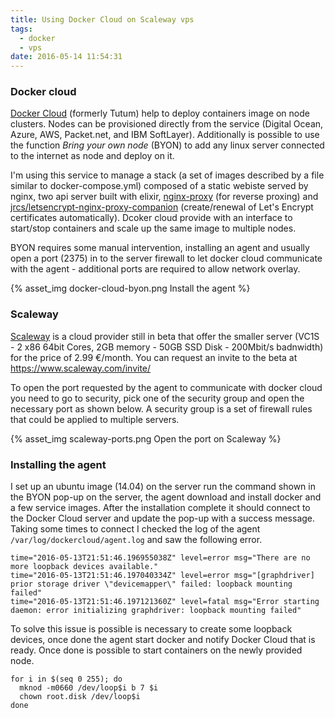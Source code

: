 ```yaml
---
title: Using Docker Cloud on Scaleway vps
tags:
  - docker
  - vps
date: 2016-05-14 11:54:31
---
```



### Docker cloud

[Docker Cloud](https://cloud.docker.com) (formerly Tutum) help to deploy containers image on node clusters. Nodes can be provisioned directly from the service (Digital Ocean, Azure, AWS, Packet.net, and IBM SoftLayer). Additionally is possible to use the function *Bring your own node* (BYON)  to add any linux server connected to the internet as node and deploy on it.

I'm using this service to manage a stack (a set of images described by a file similar to docker-compose.yml) composed of a static webiste served by nginx, two api server built with elixir, [nginx-proxy](https://github.com/jwilder/nginx-proxy) (for reverse proxing) and [jrcs/letsencrypt-nginx-proxy-companion](https://github.com/JrCs/docker-letsencrypt-nginx-proxy-companion) (create/renewal of Let's Encrypt certificates automatically). Dcoker cloud provide with an interface to start/stop containers and scale up the same image to multiple nodes.

BYON requires some manual intervention, installing an agent and usually open a port (2375) in to the server firewall to let docker cloud communicate with the agent - additional ports are required to allow network overlay.

{% asset_img docker-cloud-byon.png Install the agent %}

### Scaleway

[Scaleway](https://www.scaleway.com/) is a cloud provider still in beta that offer the smaller server (VC1S - 2 x86 64bit Cores, 2GB memory - 50GB SSD Disk - 200Mbit/s badnwidth) for the price of 2.99 €/month. You can request an invite to the beta at https://www.scaleway.com/invite/

To open the port requested by the agent to communicate with docker cloud you need to go to security, pick one of the security group and open the necessary port as shown below. A security group is a set of firewall rules that could be applied to multiple servers.

{% asset_img scaleway-ports.png Open the port on Scaleway %}

### Installing the agent

I set up an ubuntu image (14.04) on the server run the command shown in the BYON pop-up on the server, the agent download and install docker and a few service images. After the installation complete it should connect to the Docker Cloud server and update the pop-up with a success message. Taking some times to connect I checked the log of the agent `/var/log/dockercloud/agent.log` and saw the following error.

``` text
time="2016-05-13T21:51:46.196955038Z" level=error msg="There are no more loopback devices available."
time="2016-05-13T21:51:46.197040334Z" level=error msg="[graphdriver] prior storage driver \"devicemapper\" failed: loopback mounting failed"
time="2016-05-13T21:51:46.197121360Z" level=fatal msg="Error starting daemon: error initializing graphdriver: loopback mounting failed"
```

To solve this issue is possible is necessary to create some loopback devices, once done the agent start docker and notify Docker Cloud that is ready. Once done is possible to start containers on the newly provided node.

``` shell
for i in $(seq 0 255); do
  mknod -m0660 /dev/loop$i b 7 $i
  chown root.disk /dev/loop$i
done
```
